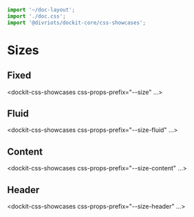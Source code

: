 ```js script
import '~/doc-layout';
import './doc.css';
import '@divriots/dockit-core/css-showcases';
```

# Sizes

## Fixed

<dockit-css-showcases css-props-prefix="--size" ...>
</dockit-css-showcases>

## Fluid

<dockit-css-showcases css-props-prefix="--size-fluid" ...>
</dockit-css-showcases>

## Content

<dockit-css-showcases css-props-prefix="--size-content" ...>
</dockit-css-showcases>

## Header

<dockit-css-showcases css-props-prefix="--size-header" ...>
</dockit-css-showcases>
